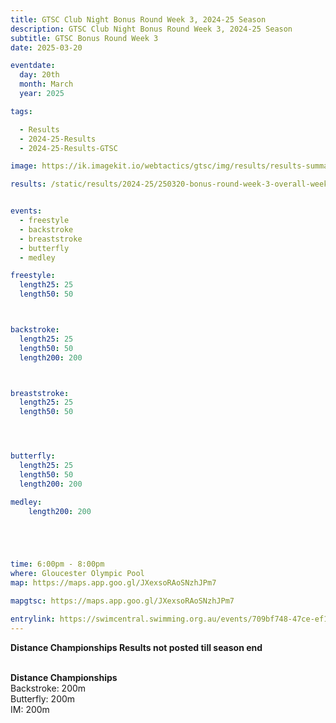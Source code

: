 ```yaml
---
title: GTSC Club Night Bonus Round Week 3, 2024-25 Season
description: GTSC Club Night Bonus Round Week 3, 2024-25 Season
subtitle: GTSC Bonus Round Week 3
date: 2025-03-20

eventdate:
  day: 20th
  month: March
  year: 2025

tags:

  - Results
  - 2024-25-Results
  - 2024-25-Results-GTSC

image: https://ik.imagekit.io/webtactics/gtsc/img/results/results-summary-17.jpg

results: /static/results/2024-25/250320-bonus-round-week-3-overall-week-17-gtsc-club-night-results.pdf


events:
  - freestyle
  - backstroke
  - breaststroke
  - butterfly
  - medley

freestyle:
  length25: 25
  length50: 50



backstroke:
  length25: 25
  length50: 50
  length200: 200



breaststroke:
  length25: 25
  length50: 50




butterfly:
  length25: 25
  length50: 50
  length200: 200

medley:
    length200: 200





time: 6:00pm - 8:00pm
where: Gloucester Olympic Pool
map: https://maps.app.goo.gl/JXexsoRAoSNzhJPm7

mapgtsc: https://maps.app.goo.gl/JXexsoRAoSNzhJPm7

entrylink: https://swimcentral.swimming.org.au/events/709bf748-47ce-ef11-8ee9-000d3a6b6147/detail
---
```

<strong>Distance Championships Results not posted till season end</strong>
<br/>
<br/>

<strong>Distance Championships</strong><br/>
Backstroke: 200m<br/>
Butterfly: 200m<br/>
IM: 200m
<br/>
<br/>



